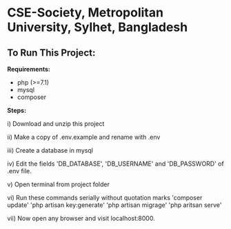 # CSE-Society, Metropolitan University, Sylhet, Bangladesh

## To Run This Project: ##

**Requirements:**

 * php (>=7.1)
 * mysql
 * composer

**Steps:**

 i)  Download and unzip this project

 ii) Make a copy of .env.example and rename with .env

 iii) Create a database in mysql

 iv) Edit the fields 'DB_DATABASE', 'DB_USERNAME' and 'DB_PASSWORD' of .env file.

 v) Open terminal from project folder

 vi) Run these commands serially without quotation marks
	'composer update'
	'php artisan key:generate'
	'php artisan migrage'
	'php aritsan serve'

 vii) Now open any browser and visit localhost:8000.



